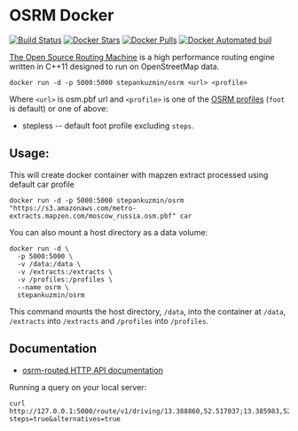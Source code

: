 # OSRM Docker

[![Build Status](https://travis-ci.org/stepankuzmin/osrm-docker.svg?branch=master)](https://travis-ci.org/stepankuzmin/osrm-docker)
[![Docker Stars](https://img.shields.io/docker/stars/stepankuzmin/osrm.svg)]()
[![Docker Pulls](https://img.shields.io/docker/pulls/stepankuzmin/osrm.svg)]()
[![Docker Automated buil](https://img.shields.io/docker/automated/stepankuzmin/osrm.svg)]()

[The Open Source Routing Machine](https://github.com/Project-OSRM/osrm-backend) is a high performance routing engine written in C++11 designed to run on OpenStreetMap data.

```shell
docker run -d -p 5000:5000 stepankuzmin/osrm <url> <profile>
```

Where `<url>` is osm.pbf url and `<profile>` is one of the [OSRM profiles](https://github.com/Project-OSRM/osrm-backend/tree/master/profiles) (`foot` is default) or one of above:

* stepless -- default foot profile excluding `steps`.

## Usage:

This will create docker container with mapzen extract processed using default car profile

```shell
docker run -d -p 5000:5000 stepankuzmin/osrm "https://s3.amazonaws.com/metro-extracts.mapzen.com/moscow_russia.osm.pbf" car
```

You can also mount a host directory as a data volume:

```shell
docker run -d \
  -p 5000:5000 \
  -v /data:/data \
  -v /extracts:/extracts \
  -v /profiles:/profiles \
  --name osrm \
  stepankuzmin/osrm
```

This command mounts the host directory, `/data`, into the container at `/data`, `/extracts` into `/extracts` and `/profiles` into `/profiles`.

## Documentation

- [osrm-routed HTTP API documentation](https://github.com/Project-OSRM/osrm-backend/blob/master/docs/http.md)

Running a query on your local server:

```
curl http://127.0.0.1:5000/route/v1/driving/13.388860,52.517037;13.385983,52.496891?steps=true&alternatives=true
```
